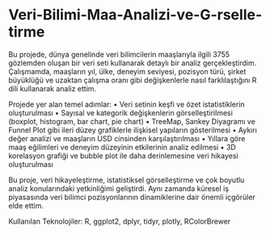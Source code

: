 # Veri-Bilimi-Maa-Analizi-ve-G-rselle-tirme
Bu projede, dünya genelinde veri bilimcilerin maaşlarıyla ilgili 3755 gözlemden oluşan bir veri seti kullanarak detaylı bir analiz gerçekleştirdim. Çalışmamda, maaşların yıl, ülke, deneyim seviyesi, pozisyon türü, şirket büyüklüğü ve uzaktan çalışma oranı gibi değişkenlerle nasıl farklılaştığını R dili kullanarak analiz ettim.

Projede yer alan temel adımlar:
 • Veri setinin keşfi ve özet istatistiklerin oluşturulması
 • Sayısal ve kategorik değişkenlerin görselleştirilmesi (boxplot, histogram, bar chart, pie chart)
 • TreeMap, Sankey Diyagramı ve Funnel Plot gibi ileri düzey grafiklerle ilişkisel yapıların gösterilmesi
 • Aykırı değer analizi ve maaşların USD cinsinden karşılaştırılması
 • Yıllara göre maaş eğilimleri ve deneyim düzeyinin etkilerinin analiz edilmesi
 • 3D korelasyon grafiği ve bubble plot ile daha derinlemesine veri hikayesi oluşturulması

Bu proje, veri hikayeleştirme, istatistiksel görselleştirme ve çok boyutlu analiz konularındaki yetkinliğimi geliştirdi. Aynı zamanda küresel iş piyasasında veri bilimci pozisyonlarının dinamiklerine dair önemli içgörüler elde ettim.

Kullanılan Teknolojiler:
R, ggplot2, dplyr, tidyr, plotly, RColorBrewer
